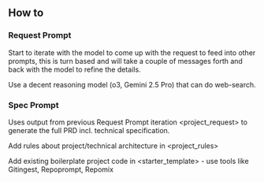 ## How to 
### Request Prompt 

Start to iterate with the model to come up with the request to feed into other prompts, this is turn based and will take a couple of messages forth and back with the model to refine the details. 

Use a decent reasoning model (o3, Gemini 2.5 Pro) that can do web-search. 


### Spec Prompt 

Uses output from previous Request Prompt iteration <project_request> to generate the full PRD incl. technical specification.

Add rules about project/technical architecture in <project_rules>

Add existing boilerplate project code in <starter_template> - use tools like Gitingest, Repoprompt, Repomix
